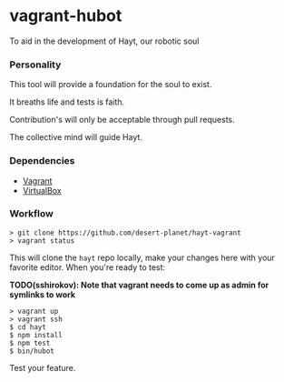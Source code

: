 # vagrant-hubot
To aid in the development of Hayt, our robotic soul

### Personality
This tool will provide a foundation for the soul to exist.

It breaths life and tests is faith.

Contribution's will only be acceptable through pull requests.

The collective mind will guide Hayt.

### Dependencies
- [Vagrant](https://www.vagrantup.com/downloads.html)
- [VirtualBox](https://www.virtualbox.org/wiki/Downloads)

### Workflow
```
> git clone https://github.com/desert-planet/hayt-vagrant
> vagrant status
```
This will clone the `hayt` repo locally, make your changes here with your favorite editor.
When you're ready to test:

**TODO(sshirokov): Note that vagrant needs to come up as admin for symlinks to work**

```
> vagrant up
> vagrant ssh
$ cd hayt
$ npm install
$ npm test
$ bin/hubot
```
Test your feature.
